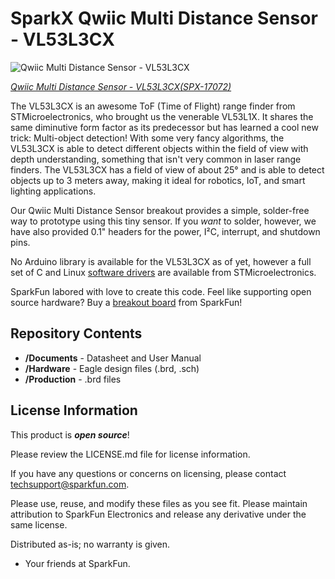 SparkX Qwiic Multi Distance Sensor - VL53L3CX
========================================

![Qwiic Multi Distance Sensor - VL53L3CX]()

[*Qwiic Multi Distance Sensor - VL53L3CX(SPX-17072)*](https://www.sparkfun.com/products/17072)

The VL53L3CX is an awesome ToF (Time of Flight) range finder from STMicroelectronics, who brought us the venerable VL53L1X. It shares the same diminutive form factor as its predecessor but has learned a cool new trick: Multi-object detection! With some very fancy algorithms, the VL53L3CX is able to detect different objects within the field of view with depth understanding, something that isn't very common in laser range finders. The VL53L3CX has a field of view of about 25° and is able to detect objects up to 3 meters away, making it ideal for robotics, IoT, and smart lighting applications. 

Our Qwiic Multi Distance Sensor breakout provides a simple, solder-free way to prototype using this tiny sensor. If you _want_ to solder, however, we have also provided 0.1" headers for the power, I²C, interrupt, and shutdown pins. 

No Arduino library is available for the VL53L3CX as of yet, however a full set of C and Linux [software drivers](https://www.st.com/content/st_com/en/products/embedded-software/proximity-sensors-software/stsw-img015.html) are available from STMicroelectronics.

SparkFun labored with love to create this code. Feel like supporting open source hardware? 
Buy a [breakout board](https://www.sparkfun.com/products/17072) from SparkFun!

Repository Contents
-------------------

* **/Documents** - Datasheet and User Manual
* **/Hardware** - Eagle design files (.brd, .sch)
* **/Production** - .brd files

License Information
-------------------

This product is _**open source**_! 

Please review the LICENSE.md file for license information. 

If you have any questions or concerns on licensing, please contact techsupport@sparkfun.com.

Please use, reuse, and modify these files as you see fit. Please maintain attribution to SparkFun Electronics and release any derivative under the same license.

Distributed as-is; no warranty is given.

- Your friends at SparkFun.
